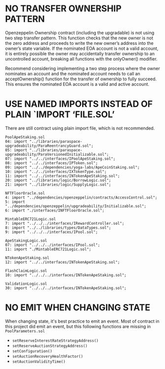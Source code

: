 # NO TRANSFER OWNERSHIP PATTERN

Openzeppelin Ownership contract (including the upgradable) is not using two step transfer pattern. This function checks that the new owner is not the zero address and proceeds to write the new owner’s address into the owner’s state variable. If the nominated EOA account is not a valid account, it is entirely possible the owner may accidentally transfer ownership to an uncontrolled account, breaking all functions with the onlyOwner() modifier.

Recommend considering implementing a two step process where the owner nominates an account and the nominated account needs to call an acceptOwnership() function for the transfer of ownership to fully succeed. This ensures the nominated EOA account is a valid and active account.

# USE NAMED IMPORTS INSTEAD OF PLAIN `IMPORT ‘FILE.SOL’

There are still contract using plain import file, which is not recommended.

```solidity
PoolApeStaking.sol
04: import "../libraries/paraspace-upgradeability/ParaReentrancyGuard.sol";
05: import "../libraries/paraspace-upgradeability/ParaVersionedInitializable.sol";
07: import "../../interfaces/IPoolApeStaking.sol";
08: import "../../interfaces/IPToken.sol";
09: import "../../dependencies/yoga-labs/ApeCoinStaking.sol";
10: import "../../interfaces/IXTokenType.sol";
11: import "../../interfaces/INTokenApeStaking.sol";
20: import "../libraries/logic/BorrowLogic.sol";
21: import "../libraries/logic/SupplyLogic.sol";

NFTFloorOracle.sol
4: import "../dependencies/openzeppelin/contracts/AccessControl.sol";
5: import "../dependencies/openzeppelin/upgradeability/Initializable.sol";
6: import "./interfaces/INFTFloorOracle.sol";

MintableERC721Logic.sol
7: import "../../../interfaces/IRewardController.sol";
8: import "../../libraries/types/DataTypes.sol";
9: import "../../../interfaces/IPool.sol";

ApeStakingLogic.sol
07: import "../../../interfaces/IPool.sol";
11: import "./MintableERC721Logic.sol";

NTokenApeStaking.sol
12: import "../../interfaces/INTokenApeStaking.sol";

FlashClaimLogic.sol
10: import "../../../interfaces/INTokenApeStaking.sol";

ValidationLogic.sol
30: import "../../../interfaces/INTokenApeStaking.sol";
```

# NO EMIT WHEN CHANGING STATE

When changing state, it's best practice to emit an event.
Most of contract in this project did emit an event, but this following functions are missing in `PoolParameters.sol`

- `setReserveInterestRateStrategyAddress()`
- `setReserveAuctionStrategyAddress()`
- `setConfiguration()`
- `setAuctionRecoveryHealthFactor()`
- `setAuctionValidityTime()`
